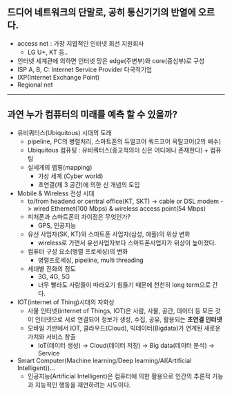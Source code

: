 ## 드디어 네트워크의 단말로, 공히 통신기기의 반열에 오르다.
* access net : 가장 지엽적인 인터넷 회선 지원회사
    + LG U+, KT 등..
* 인터넷 세계관에 의하면 인터넷 망은 edge(주변부)와 core(중심부)로 구성
* ISP A, B, C: Internet Service Provider 다국적기업
* IXP(Internet Exchange Point)
* Regional net
---
## 과연 누가 컴퓨터의 미래를 예측 할 수 있을까?
* 유비쿼터스(Ubiquitous) 시대의 도래
    + pipeline, PC의 병렬처리, 스마트폰의 듀얼코어 쿼드코어 옥탈코어(2의 배수)
    + Ubiquitous 컴퓨팅 : 유비쿼터스(종교적의미 신은 어디에나 존재한다) + 컴퓨팅
    + 실세계의 맵핑(mapping)
        - 가상 세계 (Cyber world)
        - 초연결(제 3 공간)에 의한 신 개념의 도입
* Mobile & Wireless 전성 시대
    + to/from headend or central office(KT, SKT) -> cable or DSL modem -> wired Ethernet(100 Mbps) & wireless access point(54 Mbps)
    + 피처폰과 스마트폰의 차이점은 무엇인가?
        - GPS, 인공지능
    + 유선 사업자(SK, KT)와 스마트폰 사업자(삼성, 애플)의 위상 변화
        - wireless로 가면서 유선사업자보다 스마트폰사업자가 위상이 높아졌다.
    + 컴퓨터 구성 요소(병렬 프로세싱)의 변화
        - 병렬프로세싱, pipeline, multi threading
    + 세대별 진화의 정도
        - 3G, 4G, 5G
        - 너무 빨라도 사람들이 따라오기 힘들기 때문에 천천히 long term으로 간다.
* IOT(internet of Thing)시대의 자화상
    + 사물 인터넷(internet of Things, IOT)은 사람, 사물, 공간, 데이터 등 모든 것이 인터넷으로 서로 연결되어 정보가 생성, 수집, 공유, 활용되는 **초연결 인터넷**
    + 모바일 기반에서 IOT, 클라우드(Cloud), 빅데이터(Bigdata)가 연계된 새로운 가치와 서비스 창출
        - IoT(데이터 생성) -> Cloud(데이터 저장) -> Big data(데이터 분석) -> Service
* Smart Computer(Machine learning/Deep learning/AI(Artificial Intelligent))...
    + 인공지능(Artificial Intelligent)은 컴퓨터에 의한 활용으로 인간의 추론적 기능과 지능적인 행동을 재연하려는 시도이다.